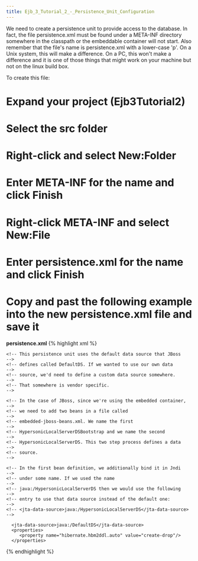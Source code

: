 ```yaml
---
title: Ejb_3_Tutorial_2_-_Persistence_Unit_Configuration
---
```

We need to create a persistence unit to provide access to the database. In fact, the file persistence.xml must be found under a META-INF directory somewhere in the classpath or the embeddable container will not start. Also remember that the file's name is persistence.xml with a lower-case 'p'. On a Unix system, this will make a difference. On a PC, this won't make a difference and it is one of those things that might work on your machine but not on the linux build box.

To create this file:
# Expand your project (**Ejb3Tutorial2**)
# Select the **src** folder
# Right-click and select **New:Folder**
# Enter **META-INF** for the name and click **Finish**
# Right-click **META-INF** and select **New:File**
# Enter **persistence.xml** for the name and click **Finish**
# Copy and past the following example into the new **persistence.xml** file and save it

**persistence.xml**
{% highlight xml %}
<?xml version="1.0" encoding="UTF-8"?>
<persistence>
   <persistence-unit name="custdb">
   
    <!-- This persistence unit uses the default data source that JBoss    -->
    <!-- defines called DefaultDS. If we wanted to use our own data       -->
    <!-- source, we'd need to define a custom data source somewhere.      -->
    <!-- That somewhere is vendor specific.                               -->
    
    <!-- In the case of JBoss, since we're using the embedded container,  -->
    <!-- we need to add two beans in a file called                        -->
    <!-- embedded-jboss-beans.xml. We name the first                      -->
    <!-- HypersonicLocalServerDSBootstrap and we name the second          -->
    <!-- HypersonicLocalServerDS. This two step process defines a data    -->
    <!-- source.                                                          -->
    
    <!-- In the first bean definition, we additionally bind it in Jndi    -->
    <!-- under some name. If we used the name                             -->
    <!-- java:/HypersonicLocalServerDS then we would use the following    -->
    <!-- entry to use that data source instead of the default one:        -->
    <!-- <jta-data-source>java:/HypersonicLocalServerDS</jta-data-source> -->

      <jta-data-source>java:/DefaultDS</jta-data-source>
      <properties>
         <property name="hibernate.hbm2ddl.auto" value="create-drop"/>
      </properties>
   </persistence-unit>
</persistence>
{% endhighlight %}
